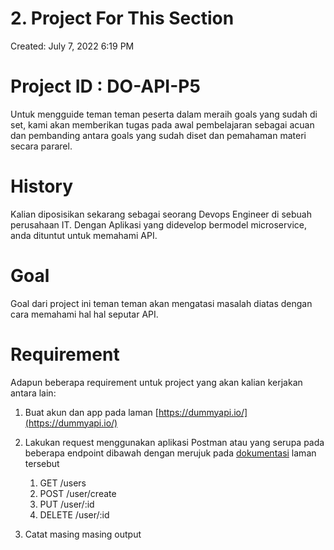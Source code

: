 # 2. Project For This Section

Created: July 7, 2022 6:19 PM

# Project ID : DO-API-P5

Untuk mengguide teman teman peserta dalam meraih goals yang sudah di set, kami akan memberikan tugas pada awal pembelajaran sebagai acuan dan pembanding antara goals yang sudah diset dan pemahaman materi secara pararel.

# History

Kalian diposisikan sekarang sebagai seorang Devops Engineer di sebuah perusahaan IT. Dengan Aplikasi yang didevelop bermodel microservice, anda dituntut untuk memahami API.

# Goal

Goal dari project ini teman teman akan mengatasi masalah diatas dengan cara memahami hal hal seputar API.

# Requirement

Adapun beberapa requirement untuk project yang akan kalian kerjakan antara lain:

1. Buat akun dan app pada laman [https://dummyapi.io/](https://dummyapi.io/)
2. Lakukan request menggunakan aplikasi Postman atau yang serupa pada beberapa endpoint dibawah dengan merujuk pada [dokumentasi](https://dummyapi.io/docs) laman tersebut
    1. GET /users
    2. POST /user/create
    3. PUT /user/:id
    4. DELETE /user/:id

3. Catat masing masing output